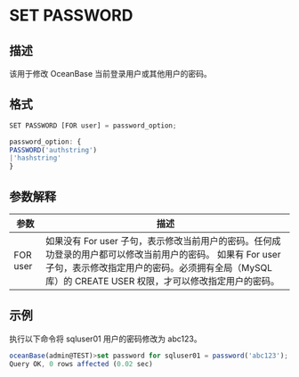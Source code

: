 SET PASSWORD 
=================================



描述 
-----------

该用于修改 OceanBase 当前登录用户或其他用户的密码。

格式 
-----------

```javascript
SET PASSWORD [FOR user] = password_option;

password_option: {
PASSWORD('authstring')
|'hashstring'
}
```



参数解释 
-------------



|  **参数**  |                                                                    **描述**                                                                    |
|----------|----------------------------------------------------------------------------------------------------------------------------------------------|
| FOR user | 如果没有 For user 子句，表示修改当前用户的密码。任何成功登录的用户都可以修改当前用户的密码。 如果有 For user 子句，表示修改指定用户的密码。必须拥有全局（MySQL库）的 CREATE USER 权限，才可以修改指定用户的密码。 |



示例 
-----------

执行以下命令将 sqluser01 用户的密码修改为 abc123。

```javascript
oceanBase(admin@TEST)>set password for sqluser01 = password('abc123');
Query OK, 0 rows affected (0.02 sec)
```





